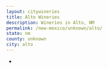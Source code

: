 ```yaml
---
layout: citywineries
title: Alto Wineries
description: Wineries in Alto, NM
permalink: /new-mexico/unknown/alto/
state: nm
county: unknown
city: alto
---
```

-
